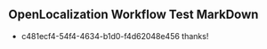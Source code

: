 ## OpenLocalization Workflow Test MarkDown
* c481ecf4-54f4-4634-b1d0-f4d62048e456 thanks!

<!--HONumber=Aug16_HO4-->


